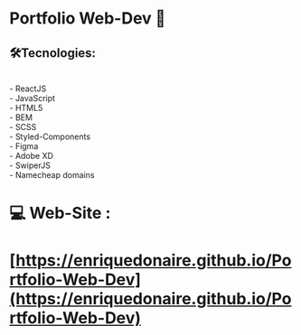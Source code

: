 #  Portfolio Web-Dev 🚀
##  🛠️Tecnologies: 
<br/>
- ReactJS <br/>
- JavaScript <br/>
- HTML5 <br/>
- BEM <br/>
- SCSS <br/>
- Styled-Components <br/>
- Figma <br/>
- Adobe XD <br/>
- SwiperJS <br/>
- Namecheap domains
<br/>

#  💻 Web-Site : 

#   [https://enriquedonaire.github.io/Portfolio-Web-Dev](https://enriquedonaire.github.io/Portfolio-Web-Dev)
